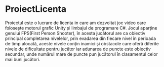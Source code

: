 # ProiectLicenta

Proiectul este o lucrare de licenta in care am dezvoltat joc video care folosește motorul grafic Unity și limbajul de programare C#. Jocul aparține genului FPS(First Person Shooter), în acesta jucătorul are ca  obiectiv principal completarea nivelelor, prin evadarea din fiecare nivel în perioada de timp alocată, aceste nivele conțin inamici și obstacole care oferă diferite nivele de dificultate pentru jucător iar adunarea de puncte este obiectiv secundar, unde numărul mare de puncte pun jucătorul în clasamentul celor mai buni jucători.
